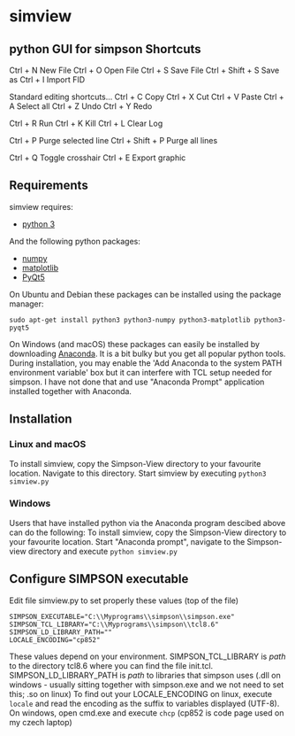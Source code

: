 # simview
python GUI for simpson
Shortcuts
------------
Ctrl + N  New File
Ctrl + O  Open File
Ctrl + S  Save File
Ctrl + Shift + S  Save as
Ctrl + I Import FID

Standard editing shortcuts...
Ctrl + C  Copy
Ctrl + X  Cut
Ctrl + V  Paste
Ctrl + A  Select all
Ctrl + Z  Undo
Ctrl + Y  Redo

Ctrl + R  Run 
Ctrl + K  Kill
Ctrl + L  Clear Log

Ctrl + P  Purge selected line
Ctrl + Shift + P Purge all lines  

Ctrl + Q  Toggle crosshair
Ctrl + E  Export graphic

Requirements
------------

simview requires:
- [python 3](http://python.org/download/)

And the following python packages:
- [numpy](http://sourceforge.net/projects/numpy/files/NumPy/)
- [matplotlib](http://matplotlib.org/)
- [PyQt5](http://www.riverbankcomputing.com/software/pyqt/download)

On Ubuntu and Debian these packages can be installed using the package manager:
```
sudo apt-get install python3 python3-numpy python3-matplotlib python3-pyqt5 
```

On Windows (and macOS) these packages can easily be installed by downloading [Anaconda](https://www.anaconda.com/distribution/).
It is a bit bulky but you get all popular python tools. During installation, you may enable the 
'Add Anaconda to the system PATH environment variable' box but it can interfere with TCL setup needed
 for simpson. I have not done that and use "Anaconda Prompt" application installed together with Anaconda.

Installation
------------

### Linux and macOS ###

To install simview, copy the Simpson-View directory to your favourite location. Navigate to this 
directory. Start simview by executing 
```python3 simview.py```

### Windows ###

Users that have installed python via the Anaconda program descibed above can do the following:
To install simview, copy the Simpson-View directory to your favourite location.
Start "Anaconda prompt", navigate to the Simpson-view directory and execute ```python simview.py```

Configure SIMPSON executable
------------------------------

Edit file simview.py to set properly these values (top of the file)
```
SIMPSON_EXECUTABLE="C:\\Myprograms\\simpson\\simpson.exe"
SIMPSON_TCL_LIBRARY="C:\\Myprograms\\simpson\\tcl8.6"
SIMPSON_LD_LIBRARY_PATH=""
LOCALE_ENCODING="cp852"
```
These values depend on your environment. SIMPSON_TCL_LIBRARY is _path_ to the directory tcl8.6 where 
you can find the file init.tcl. SIMPSON_LD_LIBRARY_PATH is _path_ to libraries that simpson uses 
(.dll on windows - usually sitting together with simpson.exe and we not need to set this; .so on linux)
To find out your LOCALE_ENCODING on linux, execute ```locale``` and read the encoding as the suffix to variables displayed (UTF-8).
On windows, open cmd.exe and execute ```chcp``` (cp852 is code page used on my czech laptop)
 
